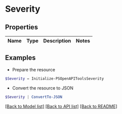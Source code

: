 # Severity
## Properties

Name | Type | Description | Notes
------------ | ------------- | ------------- | -------------

## Examples

- Prepare the resource
```powershell
$Severity = Initialize-PSOpenAPIToolsSeverity 
```

- Convert the resource to JSON
```powershell
$Severity | ConvertTo-JSON
```

[[Back to Model list]](../README.md#documentation-for-models) [[Back to API list]](../README.md#documentation-for-api-endpoints) [[Back to README]](../README.md)

